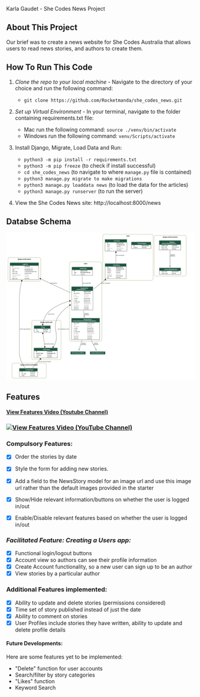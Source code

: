 

Karla Gaudet - She Codes News Project

## About This Project
Our brief was to create a news website for She Codes Australia that allows users to read news stories, and authors to create them.

## How To Run This Code
1. _Clone the repo to your local machine_ - Navigate to the directory of your choice and run the following command:

    * `git clone https://github.com/Rocketmanda/she_codes_news.git`

2. _Set up Virtual Environment_ - In your terminal, navigate to the folder containing requirements.txt file:


    * Mac run the following command: `source ./venv/bin/activate`
    * Windows run the following command: `venv/Scripts/activate`

3. Install Django, Migrate, Load Data and Run:

    * `python3 -m pip install -r requirements.txt`
    * `python3 -m pip freeze` (to check if install successful)
    * `cd she_codes_news` (to navigate to where `manage.py` file is contained)
    * `python3 manage.py migrate to make migrations`
    * `python3 manage.py loaddata news` (to load the data for the articles)
    * `python3 manage.py runserver` (to run the server)

3. View the She Codes News site: http://localhost:8000/news

## Databse Schema
![Image of this project's Database Schema](she_codes_news/erd.png)

## Features

#### [View Features Video (Youtube Channel)](https://youtu.be/RX3jeoCbZSg?si=45XF_6zFRwvr34W_)
### [![View Features Video  (YouTube Channel)](https://img.youtube.com/vi/RX3jeoCbZSg/maxresdefault.jpg)](https://youtu.be/RX3jeoCbZSg?si=45XF_6zFRwvr34W_)

### Compulsory Features:

- [x] Order the stories by date

- [x] Style the form for adding new stories.


- [x] Add a field to the NewsStory model for an image url and use this image url rather
than the default images provided in the starter
- [x] Show/Hide relevant information/buttons on whether the user is logged in/out
- [x] Enable/Disable relevant features based on whether the user is logged in/out

### _Facilitated Feature: Creating a Users app:_
- [x] Functional login/logout buttons
- [x] Account view so authors can see their profile information
- [x] Create Account functionality, so a new user can sign up to be an author
- [x] View stories by a particular author

### Additional Features implemented:

- [x] Ability to update and delete stories (permissions considered)
- [x] Time set of story published instead of just the date
- [x] Ability to comment on stories
- [x] User Profiles include stories they have written, ability to update and delete profile details

#### Future Developments:

Here are some features yet to be implemented:
* "Delete" function for user accounts
* Search/filter by story categories
* "Likes" function
* Keyword Search




